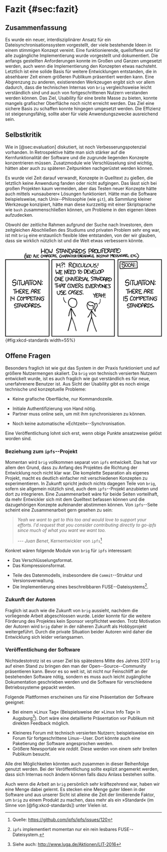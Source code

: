 # Fazit {#sec:fazit}

## Zusammenfassung

Es wurde ein neuer, interdisziplinärer Ansatz für ein
Dateisynchronisationssystem vorgestellt, der viele bestehende Ideen in einem
stimmigen Konzept vereint. Eine funktionierende, quelloffene und für alle
zugängliche Implementierung wurde vorgestellt und dokumentiert. Die anfangs
gestellten Anforderungen konnte im Großen und Ganzen umgesetzt werden, auch
wenn die Implementierung den Konzepten etwas nachsteht. Letztlich ist eine
solide Basis für weitere Entwicklungen entstanden, die in absehbarer Zeit einem
größeren Publikum präsentiert werden kann.
Eine Abgrenzung zu anderen, existierenden Werkzeugen ergibt sich vor allem
dadurch, dass die technischen Internas von ``brig`` vergleichsweise leicht
verständlich sind und auch von fortgeschrittenen Nutzern verstanden werden
können. Das Ziel, Usability für eine breite Masse zu bieten, konnte mangels
grafischer Oberfläche noch nicht erreicht werden. Das Ziel eine sichere Basis
zu schaffen konnte hingegen umgesetzt werden. Die Effizienz ist
steigerungsfähig, sollte aber für viele Anwendungszwecke ausreichend sein.

## Selbstkritik

Wie in [@sec:evaluation] diskutiert, ist noch Verbesserungspotenzial
vorhanden. In Retrospektive hätte man sich stärker auf die Kernfunktionalität
der Software und die zugrunde liegenden Konzepte konzentrieren müssen.
Zusatzmodule wie Verschlüsselung sind wichtig, hätten aber auch zu späteren
Zeitpunkten nachgerüstet werden können.

Es wurde viel Zeit darauf verwandt, Konzepte in Quelltext zu gießen,
die letztlich keine Anwendung fanden oder nicht aufgingen. Das lässt sich
bei großen Projekten kaum vermeiden, aber das Testen neuer Konzepte
hätte auch mittels »unsauberer« Lösungen funktioniert. Hätte man die Software
beispielsweise, nach Unix--Philosophie (wie ``git``), als Sammlung kleiner
Werkzeuge konzipiert, hätte man diese kurzzeitig mit einer Skriptsprache wie
``bash`` zusammenschließen können, um Probleme in den eigenen Ideen
aufzudecken.

Obwohl der zeitliche Rahmen aufgrund der Suche nach Investoren, dem
zeitgleichen Abschließen des Studiums und privaten Problem sehr eng war, ist
mit ``brig`` eine erstaunlich flexible Idee entstanden, von der wir glauben,
dass sie wirklich nützlich ist und die Welt etwas verbessern könnte.

![Ist »brig« letztlich nur ein weiterer Standard?[^XKCD_STD_SOURCE]](images/8/xkcd-standards.png){#fig:xkcd-standards width=55%}

[^XKCD_STD_SOURCE]: Bildquelle: xkcd (<https://xkcd.com/927>)

## Offene Fragen

Besonders fraglich ist wie gut das System in der Praxis funktioniert und auf
größere Nutzermengen skaliert. Da ``brig`` von technisch versierten Nutzern
entwickelt wurde, ist es auch fraglich wie gut verständlich es für neue,
unerfahrenere Benutzer ist. Aus Sicht der Usability gibt es
noch einige technische und konzeptuelle Probleme:

* Keine grafische Oberfläche, nur Kommandozeile.
- Initiale Authentifizierung von Hand nötig.
- Partner muss online sein, um mit ihm synchronisieren zu können.
* Noch keine automatische »Echtzeit«--Synchronisation.


Eine Veröffentlichung lohnt sich erst, wenn obige Punkte ansatzweise gelöst worden sind.

### Beziehung zum ``ipfs``--Projekt

Momentan wird ``brig`` vollkommen separat von ``ipfs`` entwickelt. Das hat vor allem
den Grund, dass zu Anfang des Projektes die Richtung der Entwicklung noch nicht klar war. Die komplette Separation als eigenes Projekt, macht es deutlich einfacher
mit verschiedenen Konzepten zu experimentieren.
In Zukunft spricht jedoch nichts dagegen Teile von ``brig``, sofern sie allgemein nützlich sind, auch dem ``ipfs``--Projekt anzubieten und dort zu integrieren.
Eine Zusammenarbeit wäre für beide Seiten vorteilhaft, da mehr Entwickler sich mit dem
Quelltext befassen können und die dazugehörigen Konzepte aufeinander abstimmen können.
Von ``ipfs``--Seite scheint eine Zusammenarbeit gern gesehen zu sein:

> *Yeah we want to get to this too and would love to support your efforts. I'd
> request that you consider contributing directly to go-ipfs since much of what
> you want we want too.*
>
> --- *Juan Benet*, Kernentwickler von ``ipfs``[^JUAN_BENET_CIT]

[^JUAN_BENET_CIT]: Quelle: <https://github.com/ipfs/ipfs/issues/120>

Konkret wären folgende Module von ``brig`` für ``ipfs`` interessant:

- Das Verschlüsselungsformat.
- Das Kompressionsformat.
* Teile des Datenmodells, insbesondere die ``Commit``--Struktur und Versionsverwaltung.
* Die Implementierung eines beschreibbaren FUSE--Dateisystems[^IPFS_FUSE].

[^IPFS_FUSE]: ``ipfs`` implementiert momentan nur ein rein lesbares FUSE--Dateisystem.

### Zukunft der Autoren

Fraglich ist auch wie die Zukunft von ``brig`` aussieht, nachdem die
vorliegende Arbeit abgeschlossen wurde. Leider konnte für die weitere Förderung
des Projektes kein Sponsor verpflichtet werden. Trotz Motivation der Autoren
wird ``brig`` daher in der näheren Zukunft als Hobbyprojekt weitergeführt.
Durch die private Situation beider Autoren wird daher die
Entwicklung sich leider verlangsamen.

### Veröffentlichung der Software

Nichtsdestotrotz ist es unser Ziel bis spätestens Mitte des Jahres 2017 ``brig``
auf einen Stand zu bringen den man der Open--Source--Community präsentieren kann.
Bevor es so weit ist, ist nicht nur Feinschliff an der bestehenden Software
nötig, sondern es muss auch leicht zugängliche Dokumentation geschrieben werden und
die Software für verschiedene Betriebssysteme gepackt werden.

Folgende Plattformen erscheinen uns für eine Präsentation der Software geeignet:

- Bei einem »Linux Tag« (Beispielsweise der »Linux Info Tag« in Augsburg[^LUGA]).
  Dort wäre eine detaillierte Präsentation vor Publikum mit direkten Feedback möglich.
* Kleineres Forum mit technisch versierten Nutzern; beispielsweise ein Forum
  für fortgeschrittene Linux--User. Dort könnte auch eine Paketierung der Software
  angesprochen werden.
* Größere Newsportale wie *reddit*. Diese werden von einem sehr breiten Publikum
  besucht.

[^LUGA]: Siehe auch: <http://www.luga.de/Aktionen/LIT-2016>

Alle drei Möglichkeiten könnten auch zusammen in dieser Reihenfolge genutzt
werden. Bei der Veröffentlichung sollte explizit angemerkt werden, dass sich
Internas noch ändern können falls dazu Anlass bestehen sollte.

Auch wenn die Arbeit an ``brig`` persönlich sehr kräftezehrend war, haben wir
eine Menge dabei gelernt. Es stecken eine Menge guter Ideen in der Software und
aus unserer Sicht ist alleine die Zeit der limitierende Faktor, um ``brig`` zu
einem Produkt zu machen, dass mehr als ein »Standard« (im Sinne von
[@fig:xkcd-standards]) unter Vielen ist.
